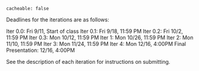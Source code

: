 ```
cacheable: false
```

Deadlines for the iterations are as follows:

Iter 0.0: Fri 9/11, Start of class
Iter 0.1: Fri 9/18, 11:59 PM
Iter 0.2: Fri 10/2, 11:59 PM
Iter 0.3: Mon 10/12, 11:59 PM
Iter 1: Mon 10/26, 11:59 PM
Iter 2: Mon 11/10, 11:59 PM
Iter 3: Mon 11/24, 11:59 PM
Iter 4: Mon 12/16, 4:00PM
Final Presentation: 12/16, 4:00PM

See the description of each iteration for instructions on submitting.
